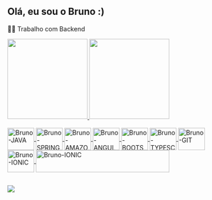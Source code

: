 ## Olá, eu sou o Bruno :)

👩‍💻 Trabalho com Backend


 <div>
  <a href="https://github.com/brunodevjava">
  <img height="180em" src="https://github-readme-stats.vercel.app/api?username=brunodevjava&show_icons=true&theme=dark&include_all_commits=true&count_private=true"/>
  <img height="180em" src="https://github-readme-stats.vercel.app/api/top-langs/?username=brunodevjava&layout=compact&langs_count=7&theme=dark"/>
</div>

<div style="display: inline_block"><br>
  <img align="center" alt="Bruno-JAVA" height="50" width="60" src="https://cdn.jsdelivr.net/gh/devicons/devicon/icons/java/java-plain.svg">
  <img align="center" alt="Bruno-SPRING" height="50" width="60" src="https://cdn.jsdelivr.net/gh/devicons/devicon/icons/spring/spring-original.svg">
  <img align="center" alt="Bruno-AMAZONS3" height="50" width="60" src="https://cdn.jsdelivr.net/gh/devicons/devicon/icons/amazonwebservices/amazonwebservices-original.svg">
  <img align="center" alt="Bruno-ANGULAR" height="50" width="60" src="https://cdn.jsdelivr.net/gh/devicons/devicon/icons/angularjs/angularjs-original.svg">
  <img align="center" alt="Bruno-BOOTSTRAP" height="50" width="60" src="https://cdn.jsdelivr.net/gh/devicons/devicon/icons/bootstrap/bootstrap-original.svg">
  <img align="center" alt="Bruno-TYPESCRIPT" height="50" width="60" src="https://cdn.jsdelivr.net/gh/devicons/devicon/icons/typescript/typescript-original.svg">
  <img align="center" alt="Bruno-GIT" height="50" width="60" src="https://cdn.jsdelivr.net/gh/devicons/devicon/icons/git/git-original.svg">
  <img align="center" alt="Bruno-IONIC" height="50" width="60" src="https://cdn.jsdelivr.net/gh/devicons/devicon/icons/ionic/ionic-original.svg">
    <img align="center" alt="Bruno-IONIC" height="50" width="300" src="https://miro.medium.com/max/848/1*278ccGR72lK73_1l0BuKUw.png">

<div>

##

<div>
  <a href = "mailto:brunodeveloper2022@gmail.com"><img src="https://img.shields.io/badge/-Gmail-%23333?style=for-the-badge&logo=gmail&logoColor=white" target="_blank"></a>
</div>
